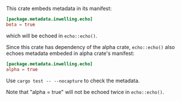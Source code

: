 This crate embeds metadata in its manifest:

```toml
[package.metadata.inwelling.echo]
beta = true
```

which will be echoed in `echo::echo()`.

Since this crate has dependency of the alpha crate, `echo::echo()` also echoes
metadata embeded in alpha crate's manifest:

```toml
[package.metadata.inwelling.echo]
alpha = true
```

Use `cargo test -- --nocapture` to check the metadata.

Note that "alpha = true" will not be echoed twice in `echo::echo()`.
